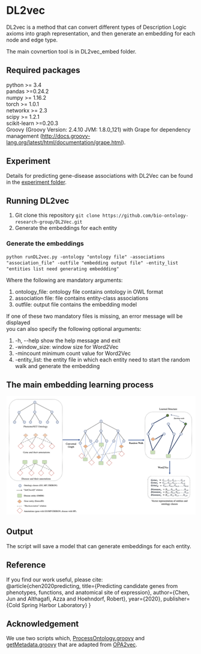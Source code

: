 # DL2vec

DL2vec is a method that can convert different types of Description Logic axioms into graph representation, and then generate an embedding for each node and edge type.

The main covnertion tool is in DL2vec_embed folder.

## Required packages
python >= 3.4 <br>
pandas >=0.24.2 <br>
numpy >= 1.16.2 <br>
torch >= 1.0.1 <br>
networkx >= 2.3 <br>
scipy >= 1.2.1 <br>
scikit-learn >=0.20.3 <br>
Groovy (Groovy Version: 2.4.10 JVM: 1.8.0_121) with Grape for dependency management (http://docs.groovy-lang.org/latest/html/documentation/grape.html).

## Experiment
Details for predicting gene-disease associations with DL2Vec can be found in the [experiment folder](https://github.com/bio-ontology-research-group/DL2Vec/tree/master/Experiment).

## Running DL2vec
1. Git clone this repository ``git clone https://github.com/bio-ontology-research-group/DL2Vec.git``
2. Generate the embeddings for each entity

### Generate the embeddings
    python runDL2vec.py -ontology "ontology file" -associations "association_file" -outfile "embedding output file" -entity_list "entities list need generating embeddding"

Where the following are mandatory arguments: <br>
1. ontology_file: ontology file contains ontology in OWL format
2. association file: file contains entity-class associations
3. outfile: output file contains the embedding model

If one of these two mandatory files is missing, an error message will be displayed <br>
you can also specify the following optional arguments:<br>
1. -h, --help show the help message and exit
2. -window_size: window size for Word2Vec
3. -mincount minimum count value for Word2Vec
4. -entity_list: the entity file in which each entity need to start the random walk and generate the embedding

## The main embedding learning process

<div class="product-image-wrapper">
    <img class="product-image"
         src="workflow.png" />
</div>

## Output
The script will save a model that can generate embeddings for each entity.

## Reference
If you find our work useful, please cite: <br>
@article{chen2020predicting,
  title={Predicting candidate genes from phenotypes, functions, and anatomical site of expression},
  author={Chen, Jun and Althagafi, Azza and Hoehndorf, Robert},
  year={2020},
  publisher={Cold Spring Harbor Laboratory}
}


## Acknowledgement
We use two scripts which, [ProcessOntology.groovy](https://github.com/bio-ontology-research-group/DL2Vec/blob/master/DL2vec/ProcessOntology.groovy) and [getMetadata.groovy](https://github.com/bio-ontology-research-group/DL2Vec/blob/master/DL2vec/getMetadata.groovy) that are adapted from [OPA2vec](https://github.com/bio-ontology-research-group/opa2vec).

